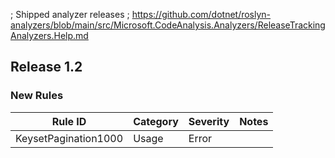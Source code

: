 ﻿; Shipped analyzer releases
; https://github.com/dotnet/roslyn-analyzers/blob/main/src/Microsoft.CodeAnalysis.Analyzers/ReleaseTrackingAnalyzers.Help.md

## Release 1.2

### New Rules

Rule ID | Category | Severity | Notes
--------|----------|----------|-------
KeysetPagination1000 | Usage | Error |
